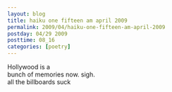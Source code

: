 ```yaml
---
layout: blog
title: haiku one fifteen am april 2009
permalink: 2009/04/haiku-one-fifteen-am-april-2009
postday: 04/29 2009
posttime: 08_16
categories: [poetry]
---
```


<p>Hollywood is a<br />
bunch of memories now. sigh.<br />
all the billboards suck</p>
